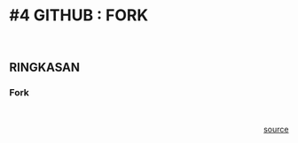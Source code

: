 # #4 GITHUB : FORK

<p>&nbsp;</p>

## RINGKASAN
### Fork

<p>&nbsp;</p>

<a style='display: block; text-align: right;' href="https://youtu.be/8rry2ncZmfg">source</a>